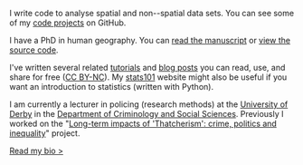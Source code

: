 I write code to analyse spatial and non--spatial data sets.
You can see some of my [code projects](https://github.com/philmikejones) on GitHub.

I have a PhD in human geography.
You can [read the manuscript](http://etheses.whiterose.ac.uk/id/eprint/19283)  or [view the source code](https://github.com/philmikejones/thesis).

I've written several related [tutorials](tutorials/) and [blog posts](blog/) you can read, use, and share for free ([CC BY-NC](https://creativecommons.org/licenses/by-nc/4.0/)).
My [stats101](https://philmikejones.github.io/stats101/) website might also be useful if you want an introduction to statistics (written with Python).

I am currently a lecturer in policing (research methods) at the [University of Derby](https://www.derby.ac.uk/) in the [Department of Criminology and Social Sciences](https://www.derby.ac.uk/departments/criminology-social-sciences/).
Previously I worked on the "[Long-term impacts of 'Thatcherism': crime, politics and inequality](https://www.derby.ac.uk/research/showcase/thatcherism-and-crime/)" project.

[Read my bio >](bio/)
